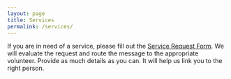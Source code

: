 ```yaml
---
layout: page
title: Services
permalink: /services/
---
```


If you are in need of a service, please fill out the [Service Request Form](https://form.jotform.com/230218307959157). We will evaluate the request and route the message to the appropriate volunteer. Provide as much details as you can. It will help us link you to the right person.

